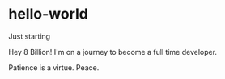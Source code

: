 # hello-world
Just starting

Hey 8 Billion!
I'm on a journey to become a full time developer.

Patience is a virtue.
Peace.
